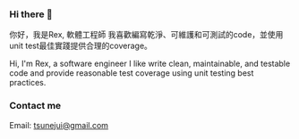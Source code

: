 ### Hi there 👋

你好，我是Rex, 軟體工程師
我喜歡編寫乾淨、可維護和可測試的code，並使用unit test最佳實踐提供合理的coverage。

Hi, I'm Rex, a software engineer
I like write clean, maintainable, and testable code and provide reasonable test coverage using unit testing best practices.

### Contact me

Email: tsunejui@gmail.com
